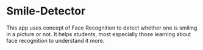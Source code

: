 # Smile-Detector
This app uses concept of Face Recognition to detect whether one is smiling in a picture or not. It helps students, most especially those learning about face recognition to understand it more.
